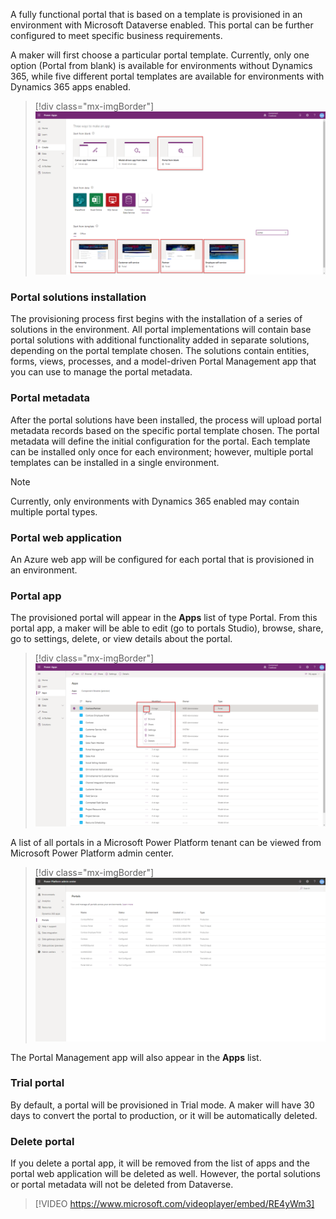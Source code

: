 A fully functional portal that is based on a template is provisioned in an environment with Microsoft Dataverse enabled. This portal can be further configured to meet specific business requirements.

A maker will first choose a particular portal template. Currently, only one option (Portal from blank) is available for environments without Dynamics 365, while five different portal templates are available for environments with Dynamics 365 apps enabled.

> [!div class="mx-imgBorder"]
> [![Screenshot of the Portal from blank selection.](../media/2-starter-portals-ssm.png)](../media/2-starter-portals-ssm.png#lightbox)

### Portal solutions installation

The provisioning process first begins with the installation of a series of solutions in the environment. All portal implementations will contain base portal solutions with additional functionality added in separate solutions, depending on the portal template chosen. The solutions contain entities, forms, views, processes, and a model-driven Portal Management app that you can use to manage the portal metadata.

### Portal metadata 

After the portal solutions have been installed, the process will upload portal metadata records based on the specific portal template chosen. The portal metadata will define the initial configuration for the portal. Each template can be installed only once for each environment; however, multiple portal templates can be installed in a single environment. 

> [!NOTE]
> Currently, only environments with Dynamics 365 enabled may contain multiple portal types.

### Portal web application

An Azure web app will be configured for each portal that is provisioned in an environment. 

### Portal app

The provisioned portal will appear in the **Apps** list of type Portal. From this portal app, a maker will be able to edit (go to portals Studio), browse, share, go to settings, delete, or view details about the portal. 

> [!div class="mx-imgBorder"]
> [![Screenshot of the Portal Apps with ellipsis drop down menu and type noted.](../media/2-portal-app-menu-ssm.png)](../media/2-portal-app-menu-ssm.png#lightbox)

A list of all portals in a Microsoft Power Platform tenant can be viewed from Microsoft Power Platform admin center.

> [!div class="mx-imgBorder"]
> [![Screenshot of te Microsoft Power Platform Admin Center portals list.](../media/2-power-platform-admin-center-portals-ss.png)](../media/2-power-platform-admin-center-portals-ss.png#lightbox)

The Portal Management app will also appear in the **Apps** list.

### Trial portal

By default, a portal will be provisioned in Trial mode. A maker will have 30 days to convert the portal to production, or it will be automatically deleted.

### Delete portal

If you delete a portal app, it will be removed from the list of apps and the portal web application will be deleted as well. However, the portal solutions or portal metadata will not be deleted from Dataverse.

> [!VIDEO https://www.microsoft.com/videoplayer/embed/RE4yWm3]
